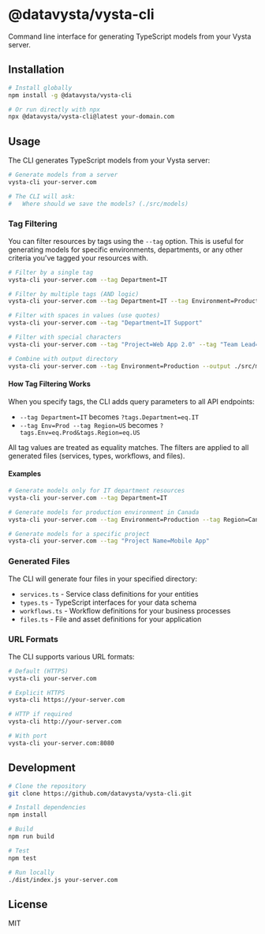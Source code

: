 # @datavysta/vysta-cli

Command line interface for generating TypeScript models from your Vysta server.

## Installation

```bash
# Install globally
npm install -g @datavysta/vysta-cli

# Or run directly with npx
npx @datavysta/vysta-cli@latest your-domain.com
```

## Usage

The CLI generates TypeScript models from your Vysta server:

```bash
# Generate models from a server
vysta-cli your-server.com

# The CLI will ask:
#   Where should we save the models? (./src/models)
```

### Tag Filtering

You can filter resources by tags using the `--tag` option. This is useful for generating models for specific environments, departments, or any other criteria you've tagged your resources with.

```bash
# Filter by a single tag
vysta-cli your-server.com --tag Department=IT

# Filter by multiple tags (AND logic)
vysta-cli your-server.com --tag Department=IT --tag Environment=Production

# Filter with spaces in values (use quotes)
vysta-cli your-server.com --tag "Department=IT Support"

# Filter with special characters
vysta-cli your-server.com --tag "Project=Web App 2.0" --tag "Team Lead=john@company.com"

# Combine with output directory
vysta-cli your-server.com --tag Environment=Production --output ./src/models
```

#### How Tag Filtering Works

When you specify tags, the CLI adds query parameters to all API endpoints:
- `--tag Department=IT` becomes `?tags.Department=eq.IT`
- `--tag Env=Prod --tag Region=US` becomes `?tags.Env=eq.Prod&tags.Region=eq.US`

All tag values are treated as equality matches. The filters are applied to all generated files (services, types, workflows, and files).

#### Examples

```bash
# Generate models only for IT department resources
vysta-cli your-server.com --tag Department=IT

# Generate models for production environment in Canada
vysta-cli your-server.com --tag Environment=Production --tag Region=Canada

# Generate models for a specific project
vysta-cli your-server.com --tag "Project Name=Mobile App"
```

### Generated Files

The CLI will generate four files in your specified directory:
- `services.ts` - Service class definitions for your entities
- `types.ts` - TypeScript interfaces for your data schema
- `workflows.ts` - Workflow definitions for your business processes
- `files.ts` - File and asset definitions for your application

### URL Formats

The CLI supports various URL formats:
```bash
# Default (HTTPS)
vysta-cli your-server.com

# Explicit HTTPS
vysta-cli https://your-server.com

# HTTP if required
vysta-cli http://your-server.com

# With port
vysta-cli your-server.com:8080
```

## Development

```bash
# Clone the repository
git clone https://github.com/datavysta/vysta-cli.git

# Install dependencies
npm install

# Build
npm run build

# Test
npm test

# Run locally
./dist/index.js your-server.com
```

## License

MIT